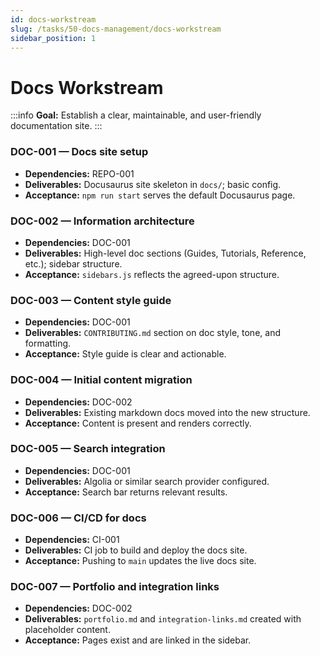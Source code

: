 ```yaml
---
id: docs-workstream
slug: /tasks/50-docs-management/docs-workstream
sidebar_position: 1
---
```


# Docs Workstream

:::info **Goal:** Establish a clear, maintainable, and user-friendly documentation site. :::

### DOC-001 — Docs site setup

- **Dependencies:** REPO-001
- **Deliverables:** Docusaurus site skeleton in `docs/`; basic config.
- **Acceptance:** `npm run start` serves the default Docusaurus page.

### DOC-002 — Information architecture

- **Dependencies:** DOC-001
- **Deliverables:** High-level doc sections (Guides, Tutorials, Reference, etc.); sidebar structure.
- **Acceptance:** `sidebars.js` reflects the agreed-upon structure.

### DOC-003 — Content style guide

- **Dependencies:** DOC-001
- **Deliverables:** `CONTRIBUTING.md` section on doc style, tone, and formatting.
- **Acceptance:** Style guide is clear and actionable.

### DOC-004 — Initial content migration

- **Dependencies:** DOC-002
- **Deliverables:** Existing markdown docs moved into the new structure.
- **Acceptance:** Content is present and renders correctly.

### DOC-005 — Search integration

- **Dependencies:** DOC-001
- **Deliverables:** Algolia or similar search provider configured.
- **Acceptance:** Search bar returns relevant results.

### DOC-006 — CI/CD for docs

- **Dependencies:** CI-001
- **Deliverables:** CI job to build and deploy the docs site.
- **Acceptance:** Pushing to `main` updates the live docs site.

### DOC-007 — Portfolio and integration links

- **Dependencies:** DOC-002
- **Deliverables:** `portfolio.md` and `integration-links.md` created with placeholder content.
- **Acceptance:** Pages exist and are linked in the sidebar.
